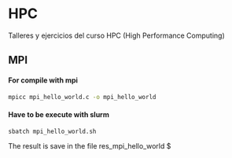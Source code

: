 # HPC
Talleres y ejercicios del curso HPC (High Performance Computing)


## MPI
#### For compile with mpi

```bash
mpicc mpi_hello_world.c -o mpi_hello_world
```
#### Have to be execute with slurm

```bash
sbatch mpi_hello_world.sh
```
The result is save in the file res_mpi_hello_world
$
